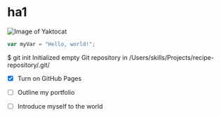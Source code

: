 # ha1

![Image of Yaktocat](https://octodex.github.com/images/yaktocat.png)

``` javascript
var myVar = "Hello, world!";
```


$ git init
Initialized empty Git repository in /Users/skills/Projects/recipe-repository/.git/

- [X] Turn on GitHub Pages
- [ ] Outline my portfolio
- [ ] Introduce myself to the world

